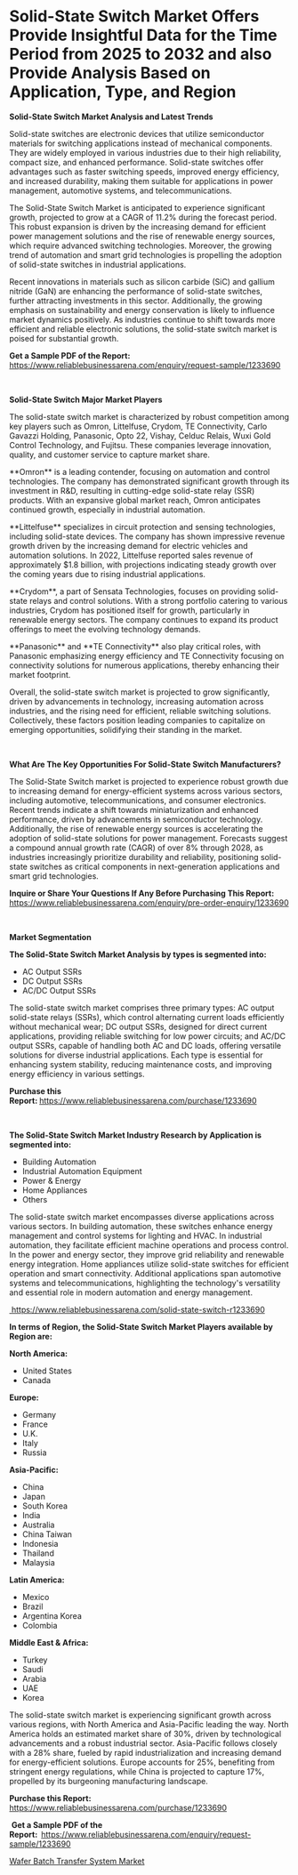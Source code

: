 <p><h1>Solid-State Switch Market Offers Provide Insightful Data for the Time Period from 2025 to 2032 and also Provide Analysis Based on Application, Type, and Region</h1></p><p><strong>Solid-State Switch Market Analysis and Latest Trends</strong></p>
<p><p>Solid-state switches are electronic devices that utilize semiconductor materials for switching applications instead of mechanical components. They are widely employed in various industries due to their high reliability, compact size, and enhanced performance. Solid-state switches offer advantages such as faster switching speeds, improved energy efficiency, and increased durability, making them suitable for applications in power management, automotive systems, and telecommunications.</p><p>The Solid-State Switch Market is anticipated to experience significant growth, projected to grow at a CAGR of 11.2% during the forecast period. This robust expansion is driven by the increasing demand for efficient power management solutions and the rise of renewable energy sources, which require advanced switching technologies. Moreover, the growing trend of automation and smart grid technologies is propelling the adoption of solid-state switches in industrial applications.</p><p>Recent innovations in materials such as silicon carbide (SiC) and gallium nitride (GaN) are enhancing the performance of solid-state switches, further attracting investments in this sector. Additionally, the growing emphasis on sustainability and energy conservation is likely to influence market dynamics positively. As industries continue to shift towards more efficient and reliable electronic solutions, the solid-state switch market is poised for substantial growth.</p></p>
<p><strong>Get a Sample PDF of the Report:&nbsp;</strong> <a href="https://www.reliablebusinessarena.com/enquiry/request-sample/1233690?utm_campaign=1932&utm_medium=2&utm_source=Github&utm_content=ia&utm_term=13022025&utm_id=solid-state-switch">https://www.reliablebusinessarena.com/enquiry/request-sample/1233690</a></p>
<p>&nbsp;</p>
<p><strong>Solid-State Switch Major Market Players</strong></p>
<p><p>The solid-state switch market is characterized by robust competition among key players such as Omron, Littelfuse, Crydom, TE Connectivity, Carlo Gavazzi Holding, Panasonic, Opto 22, Vishay, Celduc Relais, Wuxi Gold Control Technology, and Fujitsu. These companies leverage innovation, quality, and customer service to capture market share.</p><p>**Omron** is a leading contender, focusing on automation and control technologies. The company has demonstrated significant growth through its investment in R&D, resulting in cutting-edge solid-state relay (SSR) products. With an expansive global market reach, Omron anticipates continued growth, especially in industrial automation.</p><p>**Littelfuse** specializes in circuit protection and sensing technologies, including solid-state devices. The company has shown impressive revenue growth driven by the increasing demand for electric vehicles and automation solutions. In 2022, Littelfuse reported sales revenue of approximately $1.8 billion, with projections indicating steady growth over the coming years due to rising industrial applications.</p><p>**Crydom**, a part of Sensata Technologies, focuses on providing solid-state relays and control solutions. With a strong portfolio catering to various industries, Crydom has positioned itself for growth, particularly in renewable energy sectors. The company continues to expand its product offerings to meet the evolving technology demands.</p><p>**Panasonic** and **TE Connectivity** also play critical roles, with Panasonic emphasizing energy efficiency and TE Connectivity focusing on connectivity solutions for numerous applications, thereby enhancing their market footprint.</p><p>Overall, the solid-state switch market is projected to grow significantly, driven by advancements in technology, increasing automation across industries, and the rising need for efficient, reliable switching solutions. Collectively, these factors position leading companies to capitalize on emerging opportunities, solidifying their standing in the market.</p></p>
<p>&nbsp;</p>
<p><strong>What Are The Key Opportunities For Solid-State Switch Manufacturers?</strong></p>
<p><p>The Solid-State Switch market is projected to experience robust growth due to increasing demand for energy-efficient systems across various sectors, including automotive, telecommunications, and consumer electronics. Recent trends indicate a shift towards miniaturization and enhanced performance, driven by advancements in semiconductor technology. Additionally, the rise of renewable energy sources is accelerating the adoption of solid-state solutions for power management. Forecasts suggest a compound annual growth rate (CAGR) of over 8% through 2028, as industries increasingly prioritize durability and reliability, positioning solid-state switches as critical components in next-generation applications and smart grid technologies.</p></p>
<p><strong>Inquire or Share Your Questions If Any Before Purchasing This Report:</strong> <a href="https://www.reliablebusinessarena.com/enquiry/pre-order-enquiry/1233690?utm_campaign=1932&utm_medium=2&utm_source=Github&utm_content=ia&utm_term=13022025&utm_id=solid-state-switch">https://www.reliablebusinessarena.com/enquiry/pre-order-enquiry/1233690</a></p>
<p>&nbsp;</p>
<p><strong>Market Segmentation</strong></p>
<p><strong>The Solid-State Switch Market Analysis by types is segmented into:</strong></p>
<p><ul><li>AC Output SSRs</li><li>DC Output SSRs</li><li>AC/DC Output SSRs</li></ul></p>
<p><p>The solid-state switch market comprises three primary types: AC output solid-state relays (SSRs), which control alternating current loads efficiently without mechanical wear; DC output SSRs, designed for direct current applications, providing reliable switching for low power circuits; and AC/DC output SSRs, capable of handling both AC and DC loads, offering versatile solutions for diverse industrial applications. Each type is essential for enhancing system stability, reducing maintenance costs, and improving energy efficiency in various settings.</p></p>
<p><strong>Purchase this Report:&nbsp;</strong><a href="https://www.reliablebusinessarena.com/purchase/1233690?utm_campaign=1932&utm_medium=2&utm_source=Github&utm_content=ia&utm_term=13022025&utm_id=solid-state-switch">https://www.reliablebusinessarena.com/purchase/1233690</a></p>
<p>&nbsp;</p>
<p><strong>The Solid-State Switch Market Industry Research by Application is segmented into:</strong></p>
<p><ul><li>Building Automation</li><li>Industrial Automation Equipment</li><li>Power & Energy</li><li>Home Appliances</li><li>Others</li></ul></p>
<p><p>The solid-state switch market encompasses diverse applications across various sectors. In building automation, these switches enhance energy management and control systems for lighting and HVAC. In industrial automation, they facilitate efficient machine operations and process control. In the power and energy sector, they improve grid reliability and renewable energy integration. Home appliances utilize solid-state switches for efficient operation and smart connectivity. Additional applications span automotive systems and telecommunications, highlighting the technology's versatility and essential role in modern automation and energy management.</p></p>
<p><a href="https://www.reliablebusinessarena.com/solid-state-switch-r1233690?utm_campaign=1932&utm_medium=2&utm_source=Github&utm_content=ia&utm_term=13022025&utm_id=solid-state-switch">&nbsp;https://www.reliablebusinessarena.com/solid-state-switch-r1233690</a></p>
<p><strong>In terms of Region, the Solid-State Switch Market Players available by Region are:</strong></p>
<p>
    <p> <strong> North America: </strong>
        <ul>
            <li>United States</li>
            <li>Canada</li>
        </ul>
        </p> 
    <p> <strong> Europe: </strong>
        <ul>
            <li>Germany</li>
            <li>France</li>
            <li>U.K.</li>
            <li>Italy</li>
            <li>Russia</li>
        </ul>
        </p> 
    <p> <strong> Asia-Pacific: </strong>
        <ul>
            <li>China</li>
            <li>Japan</li>
            <li>South Korea</li>
            <li>India</li>
            <li>Australia</li>
            <li>China Taiwan</li>
            <li>Indonesia</li>
            <li>Thailand</li>
            <li>Malaysia</li>
        </ul>
        </p> 
    <p> <strong> Latin America: </strong>
        <ul>
            <li>Mexico</li>
            <li>Brazil</li>
            <li>Argentina Korea</li>
            <li>Colombia</li>
        </ul>
        </p> 
    <p> <strong> Middle East & Africa: </strong>
        <ul>
            <li>Turkey</li>
            <li>Saudi</li>
            <li>Arabia</li>
            <li>UAE</li>
            <li>Korea</li>
        </ul>
    </p>
    </p>
<p><p>The solid-state switch market is experiencing significant growth across various regions, with North America and Asia-Pacific leading the way. North America holds an estimated market share of 30%, driven by technological advancements and a robust industrial sector. Asia-Pacific follows closely with a 28% share, fueled by rapid industrialization and increasing demand for energy-efficient solutions. Europe accounts for 25%, benefiting from stringent energy regulations, while China is projected to capture 17%, propelled by its burgeoning manufacturing landscape.</p></p>
<p><strong>Purchase this Report: </strong><a href="https://www.reliablebusinessarena.com/purchase/1233690?utm_campaign=1932&utm_medium=2&utm_source=Github&utm_content=ia&utm_term=13022025&utm_id=solid-state-switch">https://www.reliablebusinessarena.com/purchase/1233690</a></p>
<p>&nbsp;<strong>Get a Sample PDF of the Report:&nbsp;&nbsp;</strong><a href="https://www.reliablebusinessarena.com/enquiry/request-sample/1233690?utm_campaign=1932&utm_medium=2&utm_source=Github&utm_content=ia&utm_term=13022025&utm_id=solid-state-switch">https://www.reliablebusinessarena.com/enquiry/request-sample/1233690</a></p>
<p><strong></strong></p>
<p><p><a href="https://github.com/vimar16th/Market-Research-Report-List-7/blob/main/wafer-batch-transfer-system-market.md?utm_campaign=1932&utm_medium=2&utm_source=Github&utm_content=ia&utm_term=13022025&utm_id=solid-state-switch">Wafer Batch Transfer System Market</a></p></p>